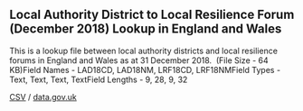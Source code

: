 ## Local Authority District to Local Resilience Forum (December 2018) Lookup in England and Wales

This is a lookup file between local authority districts and local resilience forums in England and Wales as at 31 December 2018.  (File Size - 64 KB)Field Names - LAD18CD, LAD18NM, LRF18CD, LRF18NMField Types - Text, Text, Text, TextField Lengths - 9, 28, 9, 32

[CSV](../csv/112.csv) / [data.gov.uk](https://data.gov.uk/dataset/a5a51d86-e710-463f-80c9-4623ef8ca358/local-authority-district-to-local-resilience-forum-december-2018-lookup-in-england-and-wales)

